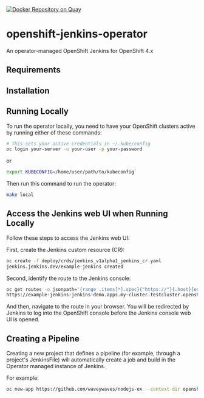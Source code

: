 [![Docker Repository on Quay](https://quay.io/repository/redhat-developer/openshift-jenkins-operator/status "Docker Repository on Quay")](https://quay.io/repository/redhat-developer/openshift-jenkins-operator)

# openshift-jenkins-operator
An operator-managed OpenShift Jenkins for OpenShift 4.x

## Requirements

## Installation

## Running Locally

To run the operator locally, you need to have your OpenShift clusters
active by running either of these commands:
``` bash
# This sets your active credentials in ~/.kube/config
oc login your-server -u your-user -p your-password
```
or
``` bash
export KUBECONFIG=/home/user/path/to/kubeconfig`
```

Then run this command to run the operator:
``` bash
make local
```
## Access the Jenkins web UI when Running Locally

Follow these steps to access the Jenkins web UI:

First, create the Jenkins custom resource (CR):
``` bash
oc create -f deploy/crds/jenkins_v1alpha1_jenkins_cr.yaml
jenkins.jenkins.dev/example-jenkins created
```
Second, identify the route to the Jenkins console:
```bash
oc get routes -o jsonpath='{range .items[*].spec}{"https://"}{.host}{end}{":443\n"}'
https://example-jenkins-jenkins-demo.apps.my-cluster.testcluster.openshift.com:443
```
And then, navigate to the route in your browser. You will be redirected
by Jenkins to log into the OpenShift console before the Jenkins console
web UI is opened.

## Creating a Pipeline

Creating a new project that defines a pipeline (for example, through a
project's JenkinsFile) will automatically create a job and build in
the Operator managed instance of Jenkins.

For example:
``` bash
oc new-app https://github.com/waveywaves/nodejs-ex --context-dir openshift/pipelines
```






